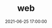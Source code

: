 ---
title: web
layout: post
date: '2021-06-25 17:00:00'
categories:
- study
tags:
- HTML+CSS
comments: true
published: true
---